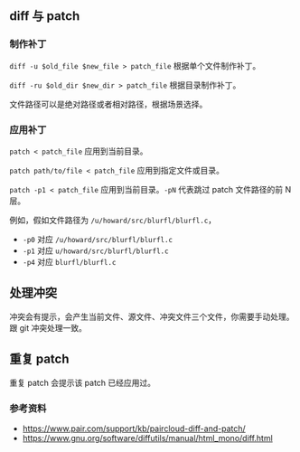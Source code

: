 ## diff 与 patch

### 制作补丁

`diff -u $old_file $new_file > patch_file` 根据单个文件制作补丁。

`diff -ru $old_dir $new_dir > patch_file` 根据目录制作补丁。

文件路径可以是绝对路径或者相对路径，根据场景选择。

### 应用补丁

`patch < patch_file` 应用到当前目录。

`patch path/to/file < patch_file` 应用到指定文件或目录。

`patch -p1 < patch_file` 应用到当前目录。`-pN` 代表跳过 patch 文件路径的前 N 层。

例如，假如文件路径为 `/u/howard/src/blurfl/blurfl.c`，

- `-p0` 对应 `/u/howard/src/blurfl/blurfl.c`
- `-p1` 对应 `u/howard/src/blurfl/blurfl.c`
- `-p4` 对应 `blurfl/blurfl.c`

## 处理冲突

冲突会有提示，会产生当前文件、源文件、冲突文件三个文件，你需要手动处理。跟 git 冲突处理一致。

## 重复 patch

重复 patch 会提示该 patch 已经应用过。

### 参考资料

- https://www.pair.com/support/kb/paircloud-diff-and-patch/
- https://www.gnu.org/software/diffutils/manual/html_mono/diff.html
